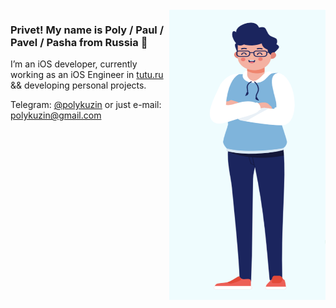 <img align="right" src="https://github.com/PolyKuzin/PolyKuzin/blob/master/illustration.png" alt="Paul standing" width=250px height=465px/>

### Privet! My name is Poly / Paul / Pavel / Pasha from Russia 🚀

I’m an iOS developer, currently working as an iOS Engineer in [tutu.ru](tutu.ru) && developing personal projects.

Telegram: [@polykuzin](https://t.me/polykuzin) or just e-mail: polykuzin@gmail.com
